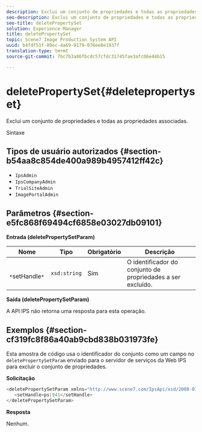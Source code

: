 ```yaml
---
description: Exclui um conjunto de propriedades e todas as propriedades associadas.
seo-description: Exclui um conjunto de propriedades e todas as propriedades associadas.
seo-title: deletePropertySet
solution: Experience Manager
title: deletePropertySet
topic: Scene7 Image Production System API
uuid: b4fdf51f-89ec-4a69-9179-078ee8e1937f
translation-type: tm+mt
source-git-commit: 7bc7b3a86fbcdc57cfdc31745fae3afc06e44b15

---
```



# deletePropertySet{#deletepropertyset}

Exclui um conjunto de propriedades e todas as propriedades associadas.

Sintaxe

## Tipos de usuário autorizados {#section-b54aa8c854de400a989b4957412ff42c}

* `IpsAdmin`
* `IpsCompanyAdmin`
* `TrialSiteAdmin`
* `ImagePortalAdmin`

## Parâmetros {#section-e5fc868f69494cf6858e03027db09101}

**Entrada (deletePropertySetParam)**

| Nome | Tipo | Obrigatório | Descrição |
|---|---|---|---|
| ` *`setHandle`*` | `xsd:string` | Sim | O identificador do conjunto de propriedades a ser excluído. |

**Saída (deletePropertySetParam)**

A API IPS não retorna uma resposta para esta operação.

## Exemplos {#section-cf319fc8f86a40ab9cbd838b031973fe}

Esta amostra de código usa o identificador do conjunto como um campo no `deletePropertySetParam` enviado para o servidor de serviços da Web IPS para excluir o conjunto de propriedades.

**Solicitação**

```java
<deletePropertySetParam xmlns="http://www.scene7.com/IpsApi/xsd/2008-01-15">
   <setHandle>ps|941</setHandle>
</deletePropertySetParam>
```

**Resposta**

Nenhum.
